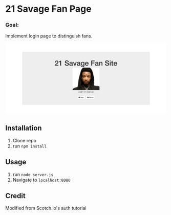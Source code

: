 # 21 Savage Fan Page


### Goal: 

Implement login page to distinguish fans. 



![alt-text](https://github.com/NyingesiePoufong/Full-stack-in-class/blob/master/21%20savage%20full%20stack%20in%20class.png)

## Installation

1. Clone repo
2. run `npm install`

## Usage

1. run `node server.js`
2. Navigate to `localhost:8080`

## Credit

Modified from Scotch.io's auth tutorial

